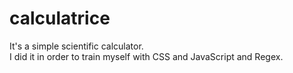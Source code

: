 # calculatrice

It's a simple scientific calculator.  
I did it in order to train myself with CSS and JavaScript and Regex.
